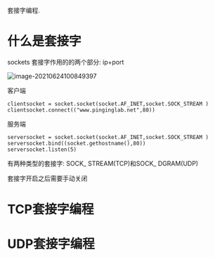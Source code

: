 套接字编程.

# 什么是套接字

sockets
套接字作用的的两个部分: ip+port

![image-20210624100849397](D:\BaiduNetdiskDownload\安全\安全编程\套接字编程\套接字编程.assets\image-20210624100849397.png)

客户端

```
clientsocket = socket.socket(socket.AF_INET,socket.SOCK_STREAM )
clientsocket.connect(("www.pinginglab.net",80))
```

服务端

```
serversocket = socket.socket(socket.AF_INET,socket.SOCK_STREAM )
serversocket.bind((socket.gethostname(),80))
serversocket.listen(5)
```

有两种类型的套接字: SOCK_ STREAM(TCP)和SOCK_ DGRAM(UDP)

套接字开启之后需要手动关闭

# TCP套接字编程

# UDP套接字编程

